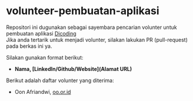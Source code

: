 # volunteer-pembuatan-aplikasi
Repositori ini dugunakan sebagai sayembara pencarian volunter untuk pembuatan aplikasi [Dicoding](dicoding.com)  
Jika anda tertarik untuk menjadi volunter, silakan lakukan PR (pull-request) pada berkas ini ya.  

Silakan gunakan format berikut:  
* __Nama, [LinkedIn/Github/Website](Alamat URL)__

Berikut adalah daftar volunter yang diterima:
* Oon Afriandwi, [oo.or.id](https://oo.or.id)
